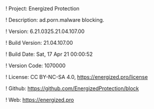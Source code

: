 ! Project: Energized Protection

! Description: ad.porn.malware blocking.

! Version: 6.21.0325.21.04.107.00

! Build Version: 21.04.107.00

! Build Date: Sat, 17 Apr 21 00:00:52

! Version Code: 1070000

! License: CC BY-NC-SA 4.0, https://energized.pro/license

! Github: https://github.com/EnergizedProtection/block

! Web: https://energized.pro
